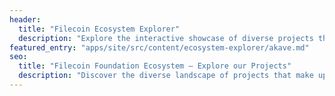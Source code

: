 ```yaml
---
header:
  title: "Filecoin Ecosystem Explorer"
  description: "Explore the interactive showcase of diverse projects that make up the Filecoin ecosystem. Given the network’s dynamic growth, this is not an exhaustive list but serves as a launching pad for exploring the ecosystem. If you’re a part of the Filecoin ecosystem and don’t see your project listed, share your details."
featured_entry: "apps/site/src/content/ecosystem-explorer/akave.md"
seo:
  title: "Filecoin Foundation Ecosystem – Explore our Projects"
  description: "Discover the diverse landscape of projects that make up the Filecoin ecosystem. Filter Filecoin projects by finance, storage, network, and other categories."
---
```

